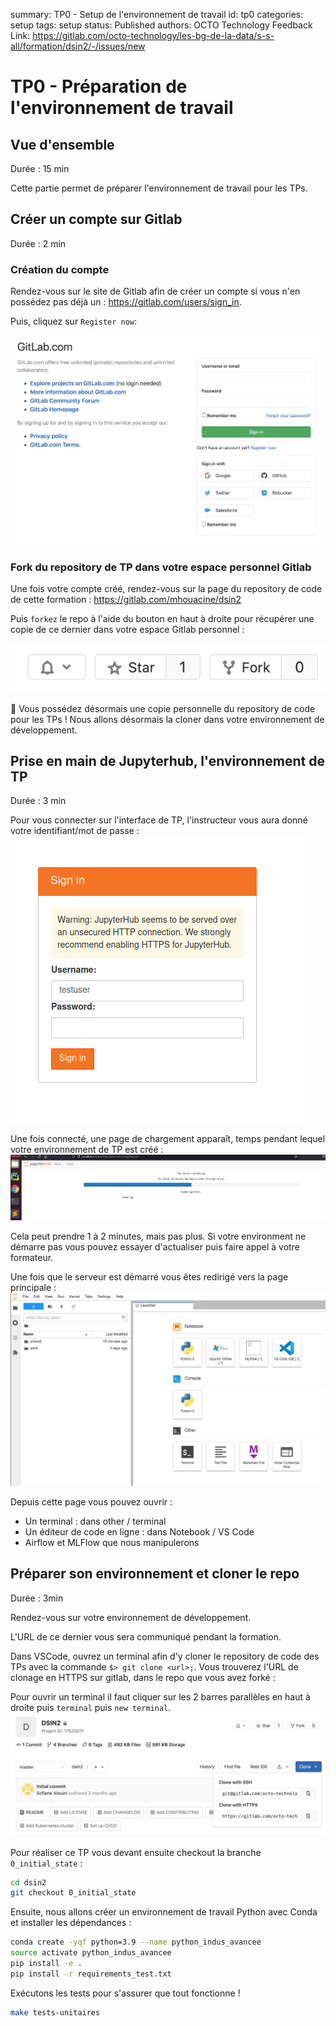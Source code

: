 summary: TP0 - Setup de l'environnement de travail
id: tp0
categories: setup
tags: setup
status: Published
authors: OCTO Technology
Feedback Link: https://gitlab.com/octo-technology/les-bg-de-la-data/s-s-all/formation/dsin2/-/issues/new

# TP0 - Préparation de l'environnement de travail

## Vue d'ensemble
Durée : 15 min

Cette partie permet de préparer l'environnement de travail pour les TPs.

## Créer un compte sur Gitlab
Durée : 2 min

### Création du compte

Rendez-vous sur le site de Gitlab afin de créer un compte si vous n'en possédez pas déjà un : <https://gitlab.com/users/sign_in>.

Puis, cliquez sur `Register now`:

![Page de connexion à gitlab.com](./docs/tp1/gitlab-sign-in-page.png)

### Fork du repository de TP dans votre espace personnel Gitlab

Une fois votre compte créé, rendez-vous sur la page du repository de code de cette formation : <https://gitlab.com/mhouacine/dsin2>

Puis `forkez` le repo à l'aide du bouton en haut à droite pour récupérer une copie de ce dernier dans votre espace Gitlab personnel :

![bouton fork](docs/tp1/gitlab-fork-button.png)

🏁 Vous possédez désormais une copie personnelle du repository de code pour les TPs ! Nous allons désormais la cloner dans votre environnement de développement.

## Prise en main de Jupyterhub, l'environnement de TP
Durée : 3 min

Pour vous connecter sur l'interface de TP, l'instructeur vous aura donné votre identifiant/mot de passe :
![Connection](docs/tp0/connection.png)

Une fois connecté, une page de chargement apparaît, temps pendant lequel votre environnement de TP est créé : 
![StartingServer](docs/tp0/starting_server.png)

Cela peut prendre 1 à 2 minutes, mais pas plus. Si votre environment ne démarre pas vous pouvez essayer d'actualiser puis faire appel à votre formateur.

Une fois que le serveur est démarré vous êtes redirigé vers la page principale :
![HomePage](docs/tp0/homepage.png)

Depuis cette page vous pouvez ouvrir :
- Un terminal : dans other / terminal
- Un éditeur de code en ligne : dans Notebook / VS Code
- Airflow et MLFlow que nous manipulerons



## Préparer son environnement et cloner le repo
Durée : 3min

Rendez-vous sur votre environnement de développement.

L'URL de ce dernier vous sera communiqué pendant la formation.

Dans VSCode, ouvrez un terminal afin d'y cloner le repository de code des TPs avec la commande `$> git clone <url>;`. Vous trouverez l'URL de clonage en HTTPS sur gitlab, dans le repo que vous avez forké :

Pour ouvrir un terminal il faut cliquer sur les 2 barres parallèles en haut à droite puis `terminal` puis `new terminal`. 
![bouton clonage](docs/tp1/gitlab-clone-button.png)

Pour réaliser ce TP vous devant ensuite checkout la branche `0_initial_state` :

```bash
cd dsin2
git checkout 0_initial_state
```

Ensuite, nous allons créer un environnement de travail Python avec Conda et installer les dépendances :

```bash
conda create -yqf python=3.9 --name python_indus_avancee
source activate python_indus_avancee
pip install -e .
pip install -r requirements_test.txt
```

Exécutons les tests pour s'assurer que tout fonctionne !

```bash
make tests-unitaires
```


